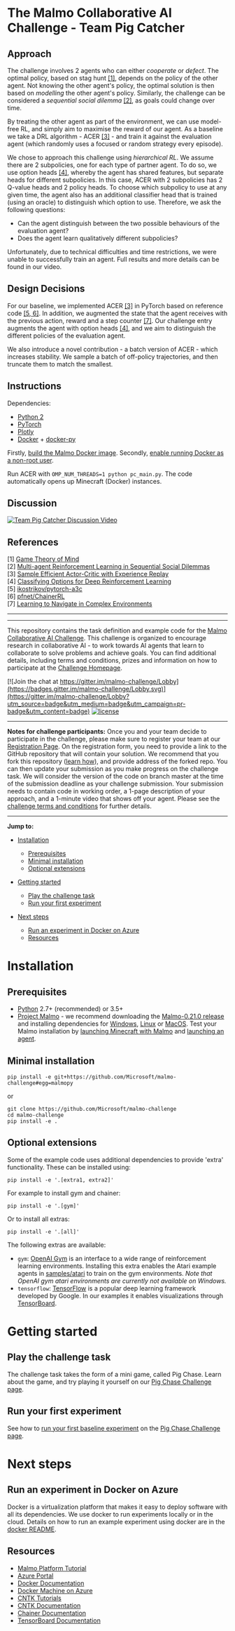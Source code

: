 # The Malmo Collaborative AI Challenge - Team Pig Catcher

## Approach

The challenge involves 2 agents who can either *cooperate* or *defect*. The optimal policy, based on stag hunt [[1]](#references), depends on the policy of the other agent. Not knowing the other agent's policy, the optimal solution is then based on *modelling* the other agent's policy. Similarly, the challenge can be considered a *sequential social dilemma* [[2]](#references), as goals could change over time.

By treating the other agent as part of the environment, we can use model-free RL, and simply aim to maximise the reward of our agent. As a baseline we take a DRL algorithm - ACER [[3]](#references) - and train it against the evaluation agent (which randomly uses a focused or random strategy every episode).

We chose to approach this challenge using *hierarchical RL*. We assume there are 2 subpolicies, one for each type of partner agent. To do so, we use option heads [[4]](#references), whereby the agent has shared features, but separate heads for different subpolicies. In this case, ACER with 2 subpolicies has 2 Q-value heads and 2 policy heads. To choose which subpolicy to use at any given time, the agent also has an additional classifier head that is trained (using an oracle) to distinguish which option to use. Therefore, we ask the following questions:

- Can the agent distinguish between the two possible behaviours of the evaluation agent?
- Does the agent learn qualitatively different subpolicies?

Unfortunately, due to technical difficulties and time restrictions, we were unable to successfully train an agent. Full results and more details can be found in our video.

## Design Decisions

For our baseline, we implemented ACER [[3]](#references) in PyTorch based on reference code [[5, 6]](#references). In addition, we augmented the state that the agent receives with the previous action, reward and a step counter [[7]](#references). Our challenge entry augments the agent with option heads [[4]](#references), and we aim to distinguish the different policies of the evaluation agent.

We also introduce a novel contribution - a batch version of ACER - which increases stability. We sample a batch of off-policy trajectories, and then truncate them to match the smallest.

## Instructions

Dependencies:

- [Python 2](https://www.python.org/)
- [PyTorch](http://pytorch.org/)
- [Plotly](https://plot.ly/python/)
- [Docker](https://www.docker.com/) + [docker-py](https://docker-py.readthedocs.io/en/stable/)

Firstly, [build the Malmo Docker image](https://github.com/Kaixhin/malmo-challenge/tree/master/docker). Secondly, [enable running Docker as a non-root user](https://docs.docker.com/engine/installation/linux/linux-postinstall/).

Run ACER with `OMP_NUM_THREADS=1 python pc_main.py`. The code automatically opens up Minecraft (Docker) instances.

## Discussion

[![Team Pig Catcher Discussion Video](https://img.youtube.com/vi/e3_vsTKsMCY/0.jpg)](https://www.youtube.com/watch?v=e3_vsTKsMCY)

## References

[1] [Game Theory of Mind](http://journals.plos.org/ploscompbiol/article?id=10.1371/journal.pcbi.1000254)  
[2] [Multi-agent Reinforcement Learning in Sequential Social Dilemmas](https://arxiv.org/abs/1702.03037)  
[3] [Sample Efficient Actor-Critic with Experience Replay](https://arxiv.org/abs/1611.01224)  
[4] [Classifying Options for Deep Reinforcement Learning](https://arxiv.org/abs/1604.08153)  
[5] [ikostrikov/pytorch-a3c](https://github.com/ikostrikov/pytorch-a3c)  
[6] [pfnet/ChainerRL](https://github.com/pfnet/chainerrl)  
[7] [Learning to Navigate in Complex Environments](https://arxiv.org/abs/1611.03673)  

---

---

This repository contains the task definition and example code for the [Malmo Collaborative AI Challenge](https://www.microsoft.com/en-us/research/academic-program/collaborative-ai-challenge/).
This challenge is organized to encourage research in collaborative AI - to work towards AI agents 
that learn to collaborate to solve problems and achieve goals. 
You can find additional details, including terms and conditions, prizes and information on how to participate at the [Challenge Homepage](https://www.microsoft.com/en-us/research/academic-program/collaborative-ai-challenge/).

[![Join the chat at https://gitter.im/malmo-challenge/Lobby](https://badges.gitter.im/malmo-challenge/Lobby.svg)](https://gitter.im/malmo-challenge/Lobby?utm_source=badge&utm_medium=badge&utm_campaign=pr-badge&utm_content=badge)
[![license](https://img.shields.io/github/license/mashape/apistatus.svg?maxAge=2592000)](https://github.com/Microsoft/malmo-challenge/blob/master/LICENSE)

----

**Notes for challenge participants:** Once you and your team decide to participate in the challenge, please make sure to register your team at our [Registration Page](https://www.surveygizmo.com/s3/3299773/The-Collaborative-AI-Challenge). On the registration form, you need to provide a link to the GitHub repository that will 
contain your solution. We recommend that you fork this repository (<a href="https://help.github.com/articles/fork-a-repo/" target="_blank">learn how</a>), 
and provide address of the forked repo. You can then update your submission as you make progress on the challenge task. 
We will consider the version of the code on branch master at the time of the submission deadline as your challenge submission. Your submission needs to contain code in working order, a 1-page description of your approach, and a 1-minute video that shows off your agent. Please see the [challenge terms and conditions]() for further details.

----

**Jump to:**

- [Installation](#installation)
  - [Prerequisites](#prerequisites)
  - [Minimal installation](#minimal-installation)
  - [Optional extensions](#optional-extensions)

- [Getting started](#getting-started)
  - [Play the challenge task](#play-the-challenge-task)
  - [Run your first experiment](#run-your-first-experiment)

- [Next steps](#next-steps)
  - [Run an experiment in Docker on Azure](#run-an-experiment-in-docker-on-azure)
  - [Resources](#resources)

# Installation

## Prerequisites

- [Python](https://www.python.org/) 2.7+ (recommended) or 3.5+
- [Project Malmo](https://github.com/Microsoft/malmo) - we recommend downloading the [Malmo-0.21.0 release](https://github.com/Microsoft/malmo/releases) and installing dependencies for [Windows](https://github.com/Microsoft/malmo/blob/master/doc/install_windows.md), [Linux](https://github.com/Microsoft/malmo/blob/master/doc/install_linux.md) or [MacOS](https://github.com/Microsoft/malmo/blob/master/doc/install_macosx.md). Test your Malmo installation by [launching Minecraft with Malmo](https://github.com/Microsoft/malmo#launching-minecraft-with-our-mod) and [launching an agent](https://github.com/Microsoft/malmo#launch-an-agent).

## Minimal installation

```
pip install -e git+https://github.com/Microsoft/malmo-challenge#egg=malmopy
```

or 

```
git clone https://github.com/Microsoft/malmo-challenge
cd malmo-challenge
pip install -e .
```

## Optional extensions

Some of the example code uses additional dependencies to provide 'extra' functionality. These can be installed using:

```
pip install -e '.[extra1, extra2]'
```
For example to install gym and chainer:

```
pip install -e '.[gym]'
```

Or to install all extras:

```
pip install -e '.[all]'
```

The following extras are available:
- `gym`: [OpenAI Gym](https://gym.openai.com/) is an interface to a wide range of reinforcement learning environments. Installing this extra enables the Atari example agents in [samples/atari](samples/atari) to train on the gym environments. *Note that OpenAI gym atari environments are currently not available on Windows.*
- `tensorflow`: [TensorFlow](https://www.tensorflow.org/) is a popular deep learning framework developed by Google. In our examples it enables visualizations through [TensorBoard](https://www.tensorflow.org/get_started/summaries_and_tensorboard).


# Getting started

## Play the challenge task

The challenge task takes the form of a mini game, called Pig Chase. Learn about the game, and try playing it yourself on our [Pig Chase Challenge page](ai_challenge/pig_chase/README.md).

## Run your first experiment

See how to [run your first baseline experiment](ai_challenge/pig_chase/README.md#run-your-first-experiment) on the [Pig Chase Challenge page](ai_challenge/pig_chase/README.md).

# Next steps

## Run an experiment in Docker on Azure

Docker is a virtualization platform that makes it easy to deploy software with all its dependencies. 
We use docker to run experiments locally or in the cloud. Details on how to run an example experiment using docker are in the [docker README](docker/README.md).


## Resources

- [Malmo Platform Tutorial](https://github.com/Microsoft/malmo/blob/master/Malmo/samples/Python_examples/Tutorial.pdf)
- [Azure Portal](portal.azure.com/)
- [Docker Documentation](https://docs.docker.com/)
- [Docker Machine on Azure](https://docs.microsoft.com/en-us/azure/virtual-machines/virtual-machines-linux-docker-machine)
- [CNTK Tutorials](https://www.microsoft.com/en-us/research/product/cognitive-toolkit/tutorials/)
- [CNTK Documentation](https://github.com/Microsoft/CNTK/wiki)
- [Chainer Documentation](http://docs.chainer.org/en/stable/)
- [TensorBoard Documentation](https://www.tensorflow.org/get_started/summaries_and_tensorboard)
